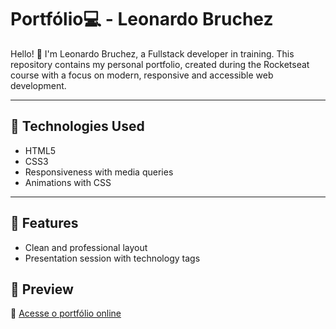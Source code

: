 # Portfólio💻 - Leonardo Bruchez

Hello! 👋 I'm Leonardo Bruchez, a Fullstack developer in training. This repository contains my personal portfolio, created during the Rocketseat course with a focus on modern, responsive and accessible web development.

---

## 🚀 Technologies Used

- HTML5
- CSS3
- Responsiveness with media queries
- Animations with CSS

---

## 🎯 Features

- Clean and professional layout
- Presentation session with technology tags

## 📸 Preview

🔗 [Acesse o portfólio online](https://leonardobruchez.github.io/Portfolio-dev/)  
